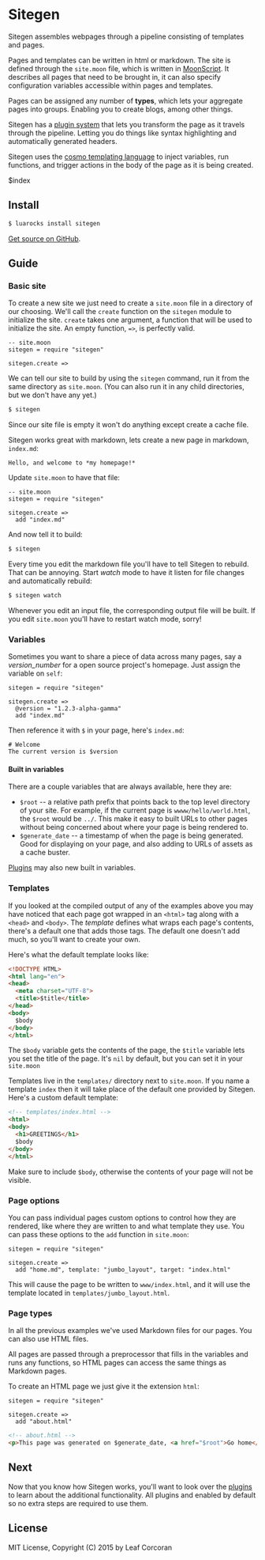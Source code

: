 # Sitegen

Sitegen assembles webpages through a pipeline consisting of templates and
pages.

Pages and templates can be written in html or markdown. The site is defined
through the `site.moon` file, which is written in [MoonScript][2]. It describes
all pages that need to be brought in, it can also specify configuration
variables accessible within pages and templates. 

Pages can be assigned any number of **types**, which lets your aggregate pages
into groups. Enabling you to create blogs, among other things.

Sitegen has a [plugin system][3] that lets you transform the page as it travels
through the pipeline. Letting you do things like syntax highlighting and
automatically generated headers.

Sitegen uses the [cosmo templating language][1] to inject variables, run
functions, and trigger actions in the body of the page as it is being created.

$index

## Install

```bash
$ luarocks install sitegen
```

[Get source on GitHub](https://github.com/leafo/sitegen).

## Guide

### Basic site

To create a new site we just need to create a `site.moon` file in a directory
of our choosing. We'll call the `create` function on the `sitegen` module to
initialize the site. `create` takes one argument, a function that will be used
to initialize the site. An empty function, `=>`, is perfectly valid.

```moonscript
-- site.moon
sitegen = require "sitegen"

sitegen.create =>
```

We can tell our site to build by using the `sitegen` command, run it from the
same directory as `site.moon`. (You can also run it in any child directories,
but we don't have any yet.)

```bash
$ sitegen
```

Since our site file is empty it won't do anything except create a cache file.

Sitegen works great with markdown, lets create a new page in markdown,
`index.md`:

    Hello, and welcome to *my homepage!*

Update `site.moon` to have that file:

```moonscript
-- site.moon
sitegen = require "sitegen"

sitegen.create =>
  add "index.md"
```

And now tell it to build:

```bash
$ sitegen
```

Every time you edit the markdown file you'll have to tell Sitegen to rebuild.
That can be annoying. Start *watch* mode to have it listen for file changes and
automatically rebuild:

```bash
$ sitegen watch
```

Whenever you edit an input file, the corresponding output file will be built.
If you edit `site.moon` you'll have to restart watch mode, sorry!

### Variables

Sometimes you want to share a piece of data across many pages, say a
*version_number* for a open source project's homepage. Just assign the variable
on `self`:

```moonscript
sitegen = require "sitegen"

sitegen.create =>
  @version = "1.2.3-alpha-gamma"
  add "index.md"
```

Then reference it with `$` in your page, here's `index.md`:

    # Welcome
    The current version is $version


#### Built in variables

There are a couple variables that are always available, here they are:

* `$root` -- a relative path prefix that points back to the top level directory of your site. For example, if the current page is `wwww/hello/world.html`, the `$root` would be `../`. This make it easy to built URLs to other pages without being concerned about where your page is being rendered to.
* `$generate_date` -- a timestamp of when the page is being generated. Good for displaying on your page, and also adding to URLs of assets as a cache buster.

[Plugins][3] may also new built in variables.

### Templates

If you looked at the compiled output of any of the examples above you may have
noticed that each page got wrapped in an `<html>` tag along with a `<head>` and
`<body>`. The *template* defines what wraps each page's contents, there's a
default one that adds those tags. The default one doesn't add much, so you'll
want to create your own.

Here's what the default template looks like:

```html
<!DOCTYPE HTML>
<html lang="en">
<head>
  <meta charset="UTF-8">
  <title>$title</title>
</head>
<body>
  $body
</body>
</html>
```

The `$body` variable gets the contents of the page, the `$title` variable lets
you set the title of the page. It's `nil` by default, but you can set it in
your `site.moon`

Templates live in the `templates/` directory next to `site.moon`. If you name a
template `index` then it will take place of the default one provided by
Sitegen. Here's a custom default template:

```html
<!-- templates/index.html -->
<html>
<body>
  <h1>GREETINGS</h1>
  $body
</body>
</html>
```

Make sure to include `$body`, otherwise the contents of your page will not be
visible.

### Page options

You can pass individual pages custom options to control how they are rendered,
like where they are written to and what template they use. You can pass these
options to the `add` function in `site.moon`:

```moonscript
sitegen = require "sitegen"

sitegen.create =>
  add "home.md", template: "jumbo_layout", target: "index.html"
```

This will cause the page to be written to `www/index.html`, and it will use the
template located in `templates/jumbo_layout.html`.

### Page types

In all the previous examples we've used Markdown files for our pages. You can
also use HTML files.

All pages are passed through a preprocessor that fills in the variables and
runs any functions, so HTML pages can access the same things as Markdown pages.

To create an HTML page we just give it the extension `html`:

```moonscript
sitegen = require "sitegen"

sitegen.create =>
  add "about.html"
```

```html
<!-- about.html -->
<p>This page was generated on $generate_date, <a href="$root">Go home</a></p>
```

## Next

Now that you know how Sitegen works, you'll want to look over the [plugins][3]
to learn about the additional functionality. All plugins and enabled by default
so no extra steps are required to use them.

## License

MIT License, Copyright (C) 2015 by Leaf Corcoran


[1]: http://cosmo.luaforge.net/
[2]: http://moonscript.org/
[3]: $root/doc/plugins.html

